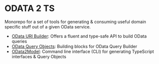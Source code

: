 # ODATA 2 TS

Monorepo for a set of tools for generating & consuming useful domain specific stuff out of a given OData service.

- [OData URI Builder](https://github.com/odata2ts/odata2ts/tree/main/packages/odata-uri-builder): Offers a fluent and type-safe API to build OData queries
- [OData Query Objects](https://github.com/odata2ts/odata2ts/tree/main/packages/odata-query-objects): Building blocks for OData Query Builder
- [OData2Model](https://github.com/odata2ts/odata2ts/tree/main/packages/odata2model): Command line interface (CLI) for generating TypeScript interfaces & Query Objects
